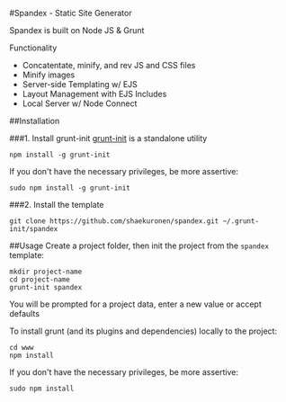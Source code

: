 #Spandex - Static Site Generator

Spandex is built on Node JS & Grunt 

Functionality
- Concatentate, minify, and rev JS and CSS files
- Minify images
- Server-side Templating w/ EJS
- Layout Management with EJS Includes
- Local Server w/ Node Connect

##Installation

###1. Install grunt-init
[grunt-init](http://gruntjs.com/project-scaffolding) is a standalone utility 

```shell
npm install -g grunt-init
```

If you don't have the necessary privileges, be more assertive:

```shell
sudo npm install -g grunt-init
```

###2. Install the template
```shell
git clone https://github.com/shaekuronen/spandex.git ~/.grunt-init/spandex
```

##Usage
Create a project folder, then init the project from the `spandex` template:

```shell
mkdir project-name
cd project-name
grunt-init spandex
```

You will be prompted for a project data, enter a new value or accept defaults

To install grunt (and its plugins and dependencies) locally to the project:

```shell
cd www
npm install
```

If you don't have the necessary privileges, be more assertive:

```shell
sudo npm install
```
